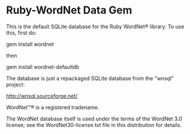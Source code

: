 # Ruby-WordNet Data Gem

This is the default SQLite database for the Ruby WordNet® 
library. To use this, first do:

  gem install wordnet

then

  gem install wordnet-defaultdb


The database is just a repackaged SQLite database from the "wnsql" 
project:

  http://wnsql.sourceforge.net/

WordNet™® is a registered tradename.

The WordNet database itself is used under the terms of the 
WordNet 3.0 license; see the WordNet30-license.txt file in this
distribution for details.

